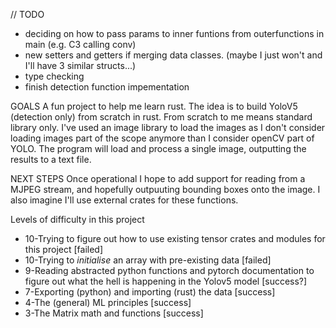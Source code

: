 // TODO
* deciding on how to pass params to inner funtions from outerfunctions in main (e.g. C3 calling conv)
* new setters and getters if merging data classes. (maybe I just won't and I'll have 3 similar structs...)
* type checking
* finish detection function impementation

GOALS
A fun project to help me learn rust. The idea is to build YoloV5 (detection only) from scratch in rust. From scratch to me means standard library only.
I've used an image library to load the images as I don't consider loading images part of the scope anymore than I consider openCV part of YOLO.
The program will load and process a single image, outputting the results to a text file. 

NEXT STEPS
Once operational I hope to add support for reading from a MJPEG stream, and hopefully outpuuting bounding boxes onto the image. I also imagine I'll use external crates for these functions. 



Levels of difficulty in this project

* 10-Trying to figure out how to use existing tensor crates and modules for this project [failed]
* 10-Trying to *initialise* an array with pre-existing data [failed]
* 9-Reading abstracted python functions and pytorch documentation to figure out what the hell is happening in the Yolov5 model [success?]
* 7-Exporting (python) and importing (rust) the data [success]
* 4-The  (general) ML principles   [success]
* 3-The Matrix math and functions [success]


    
  
   
    
